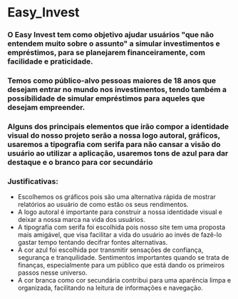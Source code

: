 # Easy_Invest

### O Easy Invest tem como objetivo ajudar usuários "que não entendem muito sobre o assunto" a simular investimentos e empréstimos, para se planejarem financeiramente, com facilidade e praticidade.

### Temos como público-alvo pessoas maiores de 18 anos que desejam entrar no mundo nos investimentos, tendo também a possibilidade de simular empréstimos para aqueles que desejam empreender.

### Alguns dos principais elementos que irão compor a identidade visual do nosso projeto serão a nossa logo autoral, gráficos, usaremos a tipografia com serifa para não cansar a visão do usuário ao utilizar a aplicação, usaremos tons de azul para dar destaque e o branco para cor secundário 

### Justificativas:
- Escolhemos os gráficos pois são uma alternativa rápida de mostrar relatórios ao usuário de como estão os seus rendimentos.
- A logo autoral é importante para construir a nossa identidade visual e deixar a nossa marca na vida dos usuários.
-  A tipografia com serifa foi escolhida pois nosso site tem uma proposta mais amigável, que visa facilitar a vida do usuário ao invés de fazê-lo gastar tempo tentando decifrar fontes alternativas.
-   A cor azul foi escolhida por transmitir sensações de confiança, segurança e tranquilidade. Sentimentos importantes quando se trata de finanças, especialmente para um público que está dando os primeiros passos nesse universo.
-   A cor branca como cor secundária contribui para uma aparência limpa e organizada, facilitando na leitura de informações e navegação.
